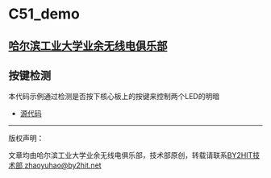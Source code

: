 # C51_demo
## [哈尔滨工业大学业余无线电俱乐部](www.by2hit.net)
## 按键检测
本代码示例通过检测是否按下核心板上的按键来控制两个LED的明暗

* [源代码](/Key/Key.c)

----
版权声明：

文章均由哈尔滨工业大学业余无线电俱乐部，技术部原创，转载请联系[BY2HIT技术部 zhaoyuhao@by2hit.net](zhaoyuhao@by2hit.net)